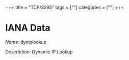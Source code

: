 +++
title = "TCP/3295"
tags = [""]
categories = [""]
+++

# IANA Data

_Name:_ dyniplookup

_Description:_ Dynamic IP Lookup

